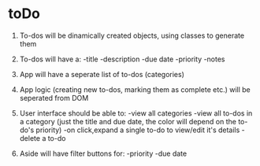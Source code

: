 # toDo

1. To-dos will be dinamically created objects, using classes to generate them

2. To-dos will have a:
    -title
    -description
    -due date
    -priority
    -notes

3. App will have a seperate list of to-dos (categories)

4. App logic (creating new to-dos, marking them as complete etc.) will be seperated from DOM 

5. User interface should be able to:
    -view all categories
    -view all to-dos in a category (just the title and due date, the color will
    depend on the to-do's priority)
    -on click,expand a single to-do to view/edit it's details
    -delete a to-do

6. Aside will have filter buttons for:
    -priority
    -due date
